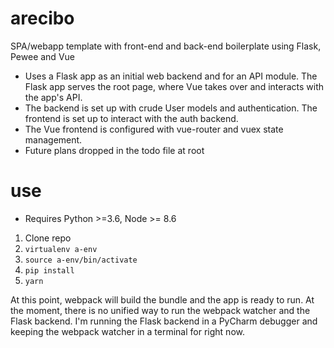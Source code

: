 # arecibo
SPA/webapp template with front-end and back-end boilerplate using Flask, Pewee and Vue

- Uses a Flask app as an initial web backend and for an API module. The Flask app serves the root page, where Vue takes over and interacts with the app's API.
- The backend is set up with crude User models and authentication. The frontend is set up to interact with the auth backend.
- The Vue frontend is configured with vue-router and vuex state management.
- Future plans dropped in the todo file at root

# use
- Requires Python >=3.6, Node >= 8.6

1. Clone repo
2. ```virtualenv a-env```
3. ```source a-env/bin/activate```
4. ```pip install```
5. ```yarn```

At this point, webpack will build the bundle and the app is ready to run. At the moment, there is no unified way to run the webpack watcher and the Flask backend. I'm running the Flask backend in a PyCharm debugger and keeping the webpack watcher in a terminal for right now.

